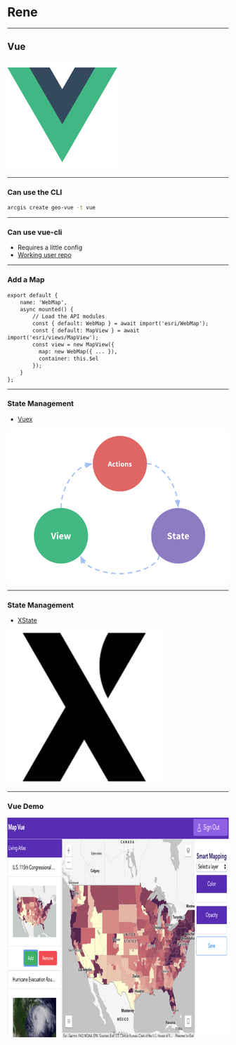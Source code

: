 <!-- .slide: data-background="./../common/slides/section.jpg" -->

# Rene

----

<!-- .slide: data-background="./../common/slides/section.jpg" -->

## Vue

<img alt="Vue" src="../common/images/vue-logo.png" class="transparent" height="250" />

----

### Can use the CLI

```sh
arcgis create geo-vue -t vue
```

----

### Can use vue-cli

* Requires a little config
* [Working user repo](https://github.com/crackernutter/arcgis-webpack-vue-calcite)

----

### Add a Map

```tsx
export default {
    name: 'WebMap',
    async mounted() {
        // Load the API modules
        const { default: WebMap } = await import('esri/WebMap');
        const { default: MapView } = await import('esri/views/MapView');
        const view = new MapView({
          map: new WebMap({ ... }),
          container: this.$el
        });
    }
};
```

----

### State Management

* [Vuex](https://vuex.vuejs.org/)

<img alt="Vuex" src="../common/images/vuex-flow.png" class="transparent" height="350" />

----

### State Management

* [XState](https://xstate.js.org/)

<img alt="XState" src="../common/images/xstate.png" class="transparent" height="350" />

----
<!-- .slide: data-background="./../common/slides/demo.jpg" -->

### Vue Demo

<a href="https://github.com/odoe/map-vue" target="_blank" rel="noopener">
  <img alt="Map Vue" src="../common/images/mapvue.png" class="transparent" height="500" />
</a>
